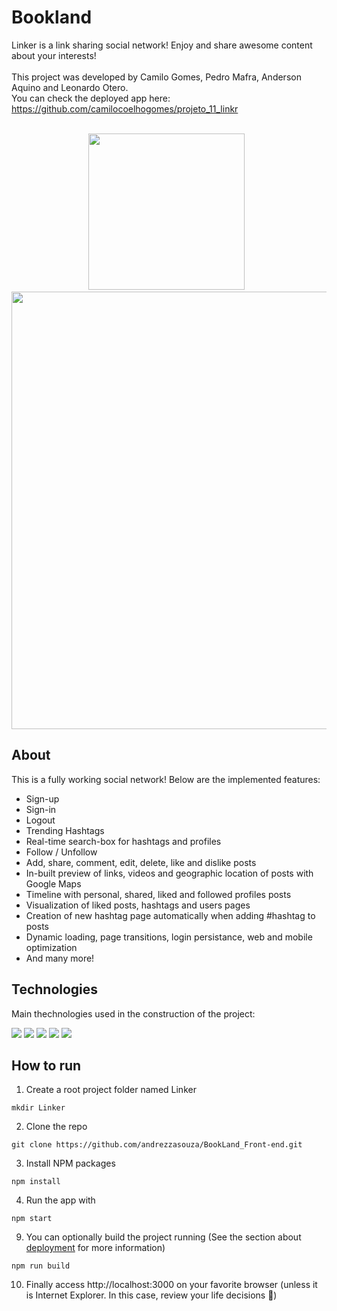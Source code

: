 # Bookland

Linker is a link sharing social network! Enjoy and share awesome content about your interests!
</br></br>
This project was developed by Camilo Gomes, Pedro Mafra, Anderson Aquino and Leonardo Otero.
</br>
You can check the deployed app here: 
https://github.com/camilocoelhogomes/projeto_11_linkr
</br>
</br>

<p align=center>
<img src="./public/LinkerMobile.gif" width="250px" />
  &nbsp;
<img src="./public/LinkerDesktop.gif" width="700px"/>
</p>

## About

This is a fully working social network! Below are the implemented features:

- Sign-up
- Sign-in
- Logout
- Trending Hashtags
- Real-time search-box for hashtags and profiles
- Follow / Unfollow
- Add, share, comment, edit, delete, like and dislike posts
- In-built preview of links, videos and geographic location of posts with Google Maps
- Timeline with personal, shared, liked and followed profiles posts
- Visualization of liked posts, hashtags and users pages
- Creation of new hashtag page automatically when adding #hashtag to posts
- Dynamic loading, page transitions, login persistance, web and mobile optimization
- And many more!

## Technologies
Main thechnologies used in the construction of the project:<br>
<p>
  <img src="https://img.shields.io/badge/-Javascript-black?style=for-the-badge" />
  <img src="https://img.shields.io/badge/-React-black?style=for-the-badge" />
  <img src="https://img.shields.io/badge/-Styled_Components-black?style=for-the-badge" />
  <img src="https://img.shields.io/badge/-React_Router-black?style=for-the-badge" />
  <img src="https://img.shields.io/badge/-Axios-black?style=for-the-badge" />
</p>

## How to run

1. Create a root project folder named Linker
```
mkdir Linker
```
2. Clone the repo
```
git clone https://github.com/andrezzasouza/BookLand_Front-end.git
```
3. Install NPM packages
```
npm install
```
4. Run the app with
```
npm start
```
9. You can optionally build the project running (See the section about [deployment](https://facebook.github.io/create-react-app/docs/deployment) for more information)
```
npm run build
```
10. Finally access http://localhost:3000 on your favorite browser (unless it is Internet Explorer. In this case, review your life decisions :eyes:)
